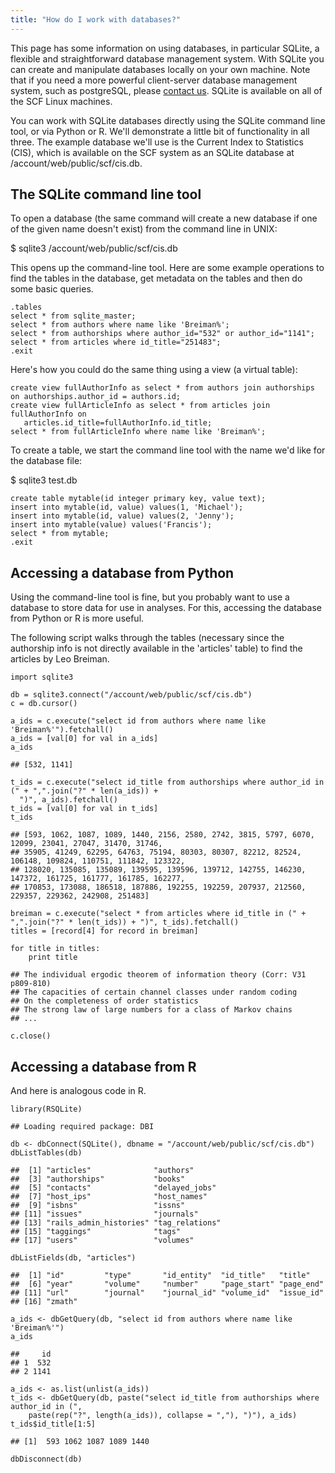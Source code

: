 ```yaml
---
title: "How do I work with databases?"
---
```

This page has some information on using databases, in particular SQLite,
a flexible and straightforward database management system. With SQLite
you can create and manipulate databases locally on your own machine.
Note that if you need a more powerful client-server database management
system, such as postgreSQL, please [contact
us](mailto:consult@stat.berkeley.edu). SQLite is available on all of the
SCF Linux machines.

You can work with SQLite databases directly using the SQLite command
line tool, or via Python or R. We'll demonstrate a little bit of
functionality in all three. The example database we'll use is the
Current Index to Statistics (CIS), which is available on the SCF system
as an SQLite database at /account/web/public/scf/cis.db.

## The SQLite command line tool

To open a database (the same command will create a new database if one
of the given name doesn't exist) from the command line in UNIX:

\$ sqlite3 /account/web/public/scf/cis.db

This opens up the command-line tool. Here are some example operations to
find the tables in the database, get metadata on the tables and then do
some basic queries.

    .tables
    select * from sqlite_master;
    select * from authors where name like 'Breiman%';
    select * from authorships where author_id="532" or author_id="1141";
    select * from articles where id_title="251483";
    .exit

Here's how you could do the same thing using a view (a virtual table):

    create view fullAuthorInfo as select * from authors join authorships on authorships.author_id = authors.id;
    create view fullArticleInfo as select * from articles join fullAuthorInfo on
       articles.id_title=fullAuthorInfo.id_title;
    select * from fullArticleInfo where name like 'Breiman%';

To create a table, we start the command line tool with the name we'd
like for the database file:

\$ sqlite3 test.db

    create table mytable(id integer primary key, value text);
    insert into mytable(id, value) values(1, 'Michael');
    insert into mytable(id, value) values(2, 'Jenny');
    insert into mytable(value) values('Francis');
    select * from mytable;
    .exit

## Accessing a database from Python

Using the command-line tool is fine, but you probably want to use a
database to store data for use in analyses. For this, accessing the
database from Python or R is more useful.

The following script walks through the tables (necessary since the
authorship info is not directly available in the 'articles' table) to
find the articles by Leo Breiman.

    import sqlite3

    db = sqlite3.connect("/account/web/public/scf/cis.db")
    c = db.cursor()

    a_ids = c.execute("select id from authors where name like 'Breiman%'").fetchall()
    a_ids = [val[0] for val in a_ids]
    a_ids

    ## [532, 1141]

    t_ids = c.execute("select id_title from authorships where author_id in (" + ",".join("?" * len(a_ids)) +
      ")", a_ids).fetchall()
    t_ids = [val[0] for val in t_ids]
    t_ids

    ## [593, 1062, 1087, 1089, 1440, 2156, 2580, 2742, 3815, 5797, 6070, 12099, 23041, 27047, 31470, 31746,
    ## 35905, 41249, 62295, 64763, 75194, 80303, 80307, 82212, 82524, 106148, 109824, 110751, 111842, 123322, 
    ## 128020, 135085, 135089, 139595, 139596, 139712, 142755, 146230, 147372, 161725, 161777, 161785, 162277, 
    ## 170853, 173088, 186518, 187886, 192255, 192259, 207937, 212560, 229357, 229362, 242908, 251483]

    breiman = c.execute("select * from articles where id_title in (" + ",".join("?" * len(t_ids)) + ")", t_ids).fetchall()
    titles = [record[4] for record in breiman]

    for title in titles:
        print title  

    ## The individual ergodic theorem of information theory (Corr: V31 p809-810)
    ## The capacities of certain channel classes under random coding
    ## On the completeness of order statistics
    ## The strong law of large numbers for a class of Markov chains
    ## ...

    c.close()

## Accessing a database from R

And here is analogous code in R.

    library(RSQLite)

    ## Loading required package: DBI

    db <- dbConnect(SQLite(), dbname = "/account/web/public/scf/cis.db")
    dbListTables(db)

    ##  [1] "articles"              "authors"              
    ##  [3] "authorships"           "books"                
    ##  [5] "contacts"              "delayed_jobs"         
    ##  [7] "host_ips"              "host_names"           
    ##  [9] "isbns"                 "issns"                
    ## [11] "issues"                "journals"             
    ## [13] "rails_admin_histories" "tag_relations"        
    ## [15] "taggings"              "tags"                 
    ## [17] "users"                 "volumes"

    dbListFields(db, "articles")

    ##  [1] "id"         "type"       "id_entity"  "id_title"   "title"     
    ##  [6] "year"       "volume"     "number"     "page_start" "page_end"  
    ## [11] "url"        "journal"    "journal_id" "volume_id"  "issue_id"  
    ## [16] "zmath"

    a_ids <- dbGetQuery(db, "select id from authors where name like 'Breiman%'")
    a_ids

    ##     id
    ## 1  532
    ## 2 1141

    a_ids <- as.list(unlist(a_ids))
    t_ids <- dbGetQuery(db, paste("select id_title from authorships where author_id in (", 
        paste(rep("?", length(a_ids)), collapse = ","), ")"), a_ids)
    t_ids$id_title[1:5]

    ## [1]  593 1062 1087 1089 1440

    dbDisconnect(db)
